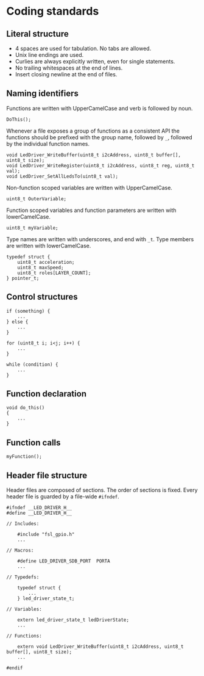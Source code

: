 # Coding standards

## Literal structure

* 4 spaces are used for tabulation. No tabs are allowed.
* Unix line endings are used.
* Curlies are always explicitly written, even for single statements.
* No trailing whitespaces at the end of lines.
* Insert closing newline at the end of files.

## Naming identifiers

Functions are written with UpperCamelCase and verb is followed by noun.

```
DoThis();
```

Whenever a file exposes a group of functions as a consistent API the functions should be prefixed with the group name, followed by `_`, followed by the individual function names.

```
void LedDriver_WriteBuffer(uint8_t i2cAddress, uint8_t buffer[], uint8_t size);
void LedDriver_WriteRegister(uint8_t i2cAddress, uint8_t reg, uint8_t val);
void LedDriver_SetAllLedsTo(uint8_t val);
```

Non-function scoped variables are written with UpperCamelCase.

```
uint8_t OuterVariable;
```

Function scoped variables and function parameters are written with lowerCamelCase.

```
uint8_t myVariable;
```

Type names are written with underscores, and end with `_t`. Type members are written with lowerCamelCase.

```
typedef struct {
    uint8_t acceleration;
    uint8_t maxSpeed;
    uint8_t roles[LAYER_COUNT];
} pointer_t;
```

## Control structures

```
if (something) {
    ...
} else {
    ...
}

for (uint8_t i; i<j; i++) {
    ...
}

while (condition) {
    ...
}
```

## Function declaration

```
void do_this()
{
    ...
}
```

## Function calls

```
myFunction();
```

## Header file structure

Header files are composed of sections. The order of sections is fixed. Every header file is guarded by a file-wide `#ifndef`.

```
#ifndef __LED_DRIVER_H__
#define __LED_DRIVER_H__

// Includes:

    #include "fsl_gpio.h"
    ...

// Macros:

    #define LED_DRIVER_SDB_PORT  PORTA
    ...

// Typedefs:

    typedef struct {
        ...
    } led_driver_state_t;

// Variables:

    extern led_driver_state_t ledDriverState;
    ...

// Functions:

    extern void LedDriver_WriteBuffer(uint8_t i2cAddress, uint8_t buffer[], uint8_t size);
    ...

#endif
```
